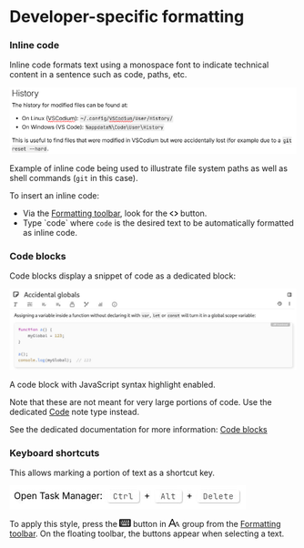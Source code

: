 # Developer-specific formatting
### Inline code

Inline code formats text using a monospace font to indicate technical content in a sentence such as code, paths, etc.

![](4_Developer-specific%20formatt.png)

Example of inline code being used to illustrate file system paths as well as shell commands (`git` in this case).

To insert an inline code:

*   Via the [Formatting toolbar](Formatting%20toolbar.md), look for the ![](2_Developer-specific%20formatt.png) button.
*   Type \`code\` where `code` is the desired text to be automatically formatted as inline code.

### Code blocks

Code blocks display a snippet of code as a dedicated block:

![](3_Developer-specific%20formatt.png)

A code block with JavaScript syntax highlight enabled.

Note that these are not meant for very large portions of code. Use the dedicated [Code](../Code.md) note type instead.

See the dedicated documentation for more information: [Code blocks](Developer-specific%20formatting/Code%20blocks.md)

### Keyboard shortcuts

This allows marking a portion of text as a shortcut key.

![](Developer-specific%20formatt.png)

To apply this style, press the ![](5_Developer-specific%20formatt.png) button in ![](1_Developer-specific%20formatt.png) group from the [Formatting toolbar](Formatting%20toolbar.md). On the floating toolbar, the buttons appear when selecting a text.